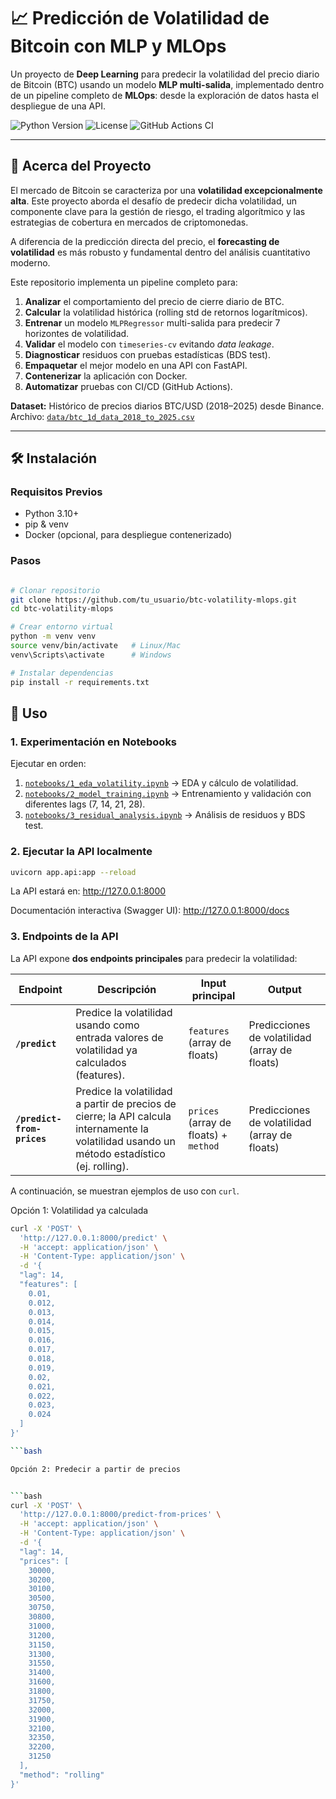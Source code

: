 # 📈 Predicción de Volatilidad de Bitcoin con MLP y MLOps

Un proyecto de **Deep Learning** para predecir la volatilidad del precio diario de Bitcoin (BTC) usando un modelo **MLP multi-salida**, implementado dentro de un pipeline completo de **MLOps**: desde la exploración de datos hasta el despliegue de una API.

![Python Version](https://img.shields.io/badge/python-3.10-blue)
![License](https://img.shields.io/badge/license-MIT-green)
![GitHub Actions CI](https://github.com/tu_usuario/btc-volatility-mlops/actions/workflows/ci.yml/badge.svg)

---

## 📖 Acerca del Proyecto

El mercado de Bitcoin se caracteriza por una **volatilidad excepcionalmente alta**. Este proyecto aborda el desafío de predecir dicha volatilidad, un componente clave para la gestión de riesgo, el trading algorítmico y las estrategias de cobertura en mercados de criptomonedas.

A diferencia de la predicción directa del precio, el **forecasting de volatilidad** es más robusto y fundamental dentro del análisis cuantitativo moderno.

Este repositorio implementa un pipeline completo para:

1. **Analizar** el comportamiento del precio de cierre diario de BTC.
2. **Calcular** la volatilidad histórica (rolling std de retornos logarítmicos).
3. **Entrenar** un modelo `MLPRegressor` multi-salida para predecir 7 horizontes de volatilidad.
4. **Validar** el modelo con `timeseries-cv` evitando *data leakage*.
5. **Diagnosticar** residuos con pruebas estadísticas (BDS test).
6. **Empaquetar** el mejor modelo en una API con FastAPI.
7. **Contenerizar** la aplicación con Docker.
8. **Automatizar** pruebas con CI/CD (GitHub Actions).

**Dataset:** Histórico de precios diarios BTC/USD (2018–2025) desde Binance.  
Archivo: [`data/btc_1d_data_2018_to_2025.csv`](data/btc_1d_data_2018_to_2025.csv)

---

## 🛠️ Instalación

### Requisitos Previos
- Python 3.10+
- pip & venv
- Docker (opcional, para despliegue contenerizado)

### Pasos

```bash

# Clonar repositorio
git clone https://github.com/tu_usuario/btc-volatility-mlops.git
cd btc-volatility-mlops

# Crear entorno virtual
python -m venv venv
source venv/bin/activate   # Linux/Mac
venv\Scripts\activate      # Windows

# Instalar dependencias
pip install -r requirements.txt

``` 

## 🚀 Uso

### 1. Experimentación en Notebooks
Ejecutar en orden:

1. [`notebooks/1_eda_volatility.ipynb`](notebooks/1_eda_volatility.ipynb) → EDA y cálculo de volatilidad.  
2. [`notebooks/2_model_training.ipynb`](notebooks/2_model_training.ipynb) → Entrenamiento y validación con diferentes lags (7, 14, 21, 28).  
3. [`notebooks/3_residual_analysis.ipynb`](notebooks/3_residual_analysis.ipynb) → Análisis de residuos y BDS test.  

### 2. Ejecutar la API localmente

```bash
uvicorn app.api:app --reload

```

La API estará en: http://127.0.0.1:8000 

Documentación interactiva (Swagger UI): http://127.0.0.1:8000/docs

### 3. Endpoints de la API

La API expone **dos endpoints principales** para predecir la volatilidad:

| Endpoint               | Descripción                                                                 | Input principal      | Output |
|-------------------------|-----------------------------------------------------------------------------|----------------------|--------|
| **`/predict`**          | Predice la volatilidad usando como entrada valores de volatilidad ya calculados (features). | `features` (array de floats) | Predicciones de volatilidad (array de floats) |
| **`/predict-from-prices`** | Predice la volatilidad a partir de precios de cierre; la API calcula internamente la volatilidad usando un método estadístico (ej. rolling). | `prices` (array de floats) + `method` | Predicciones de volatilidad (array de floats) |

A continuación, se muestran ejemplos de uso con `curl`. 

Opción 1: Volatilidad ya calculada 


```bash
curl -X 'POST' \
  'http://127.0.0.1:8000/predict' \
  -H 'accept: application/json' \
  -H 'Content-Type: application/json' \
  -d '{
  "lag": 14,
  "features": [
    0.01,
    0.012,
    0.013,
    0.014,
    0.015,
    0.016,
    0.017,
    0.018,
    0.019,
    0.02,
    0.021,
    0.022,
    0.023,
    0.024
  ]
}'

```bash

Opción 2: Predecir a partir de precios


```bash
curl -X 'POST' \
  'http://127.0.0.1:8000/predict-from-prices' \
  -H 'accept: application/json' \
  -H 'Content-Type: application/json' \
  -d '{
  "lag": 14,
  "prices": [
    30000,
    30200,
    30100,
    30500,
    30750,
    30800,
    31000,
    31200,
    31150,
    31300,
    31550,
    31400,
    31600,
    31800,
    31750,
    32000,
    31900,
    32100,
    32350,
    32200,
    31250
  ],
  "method": "rolling"
}'

```


